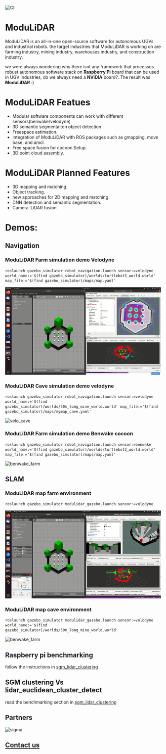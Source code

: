 ![CI](https://github.com/Robotion-AI/ModuLiDAR/workflows/CI/badge.svg?branch=main)

# ModuLiDAR
ModuLiDAR is an all-in-one open-source software for autonomous UGVs and industrial robots. the target industries that ModuLiDAR is working on are farming industry, mining industry, warehouses industry, and construction industry. 

we were always wondering why there isnt any framework that processes robust autonomous software stack on **Raspberry Pi** board that can be used in UGV industries, do we always need a **NVIDIA** board?. The result was **ModuLiDAR** :)

# ModuLiDAR Featues

- Modular software components can work with different sensors(benwake/velodyne)
- 3D semantic segmentaiton object detection.
- Freespace estimation.
- Integration of ModuLiDAR with ROS packages such as gmapping, move base, and amcl.
- Free space fusion for cocoon Setup.
- 3D point cloud assembly.

# ModuLiDAR Planned Features

- 3D mapping and matching.
- Object tracking.
- new approaches for 2D mapping and matching.
- DNN detection and semantic segmentation.
- Camera-LiDAR fusion.


# Demos:
## Navigation
### ModuLiDAR Farm simulation demo Velodyne 

    roslaunch gazebo_simulator robot_navigation.launch sensor:=velodyne world_name:='$(find gazebo_simulator)/worlds/turtlebot3_world.world' map_file:='$(find gazebo_simulator)/maps/map.yaml'

![velo_farm](gazebo_simulator/docs/velodyne_farming_demo.gif)

### ModuLiDAR Cave simulation demo velodyne

    roslaunch gazebo_simulator robot_navigation.launch sensor:=velodyne world_name:='$(find gazebo_simulator)/worlds/50m_long_mine_world.world' map_file:='$(find gazebo_simulator)/maps/mymap_cave.yaml'

![velo_cave](gazebo_simulator/docs/velodyne_cave.gif)

### ModuLiDAR Farm simulation demo Benwake cocoon

    roslaunch gazebo_simulator robot_navigation.launch sensor:=benwake world_name:='$(find gazebo_simulator)/worlds/turtlebot3_world.world' map_file:='$(find gazebo_simulator)/maps/map.yaml'

![benwake_farm](gazebo_simulator/docs/benwake_farming_demo.gif)

## SLAM

### ModuLiDAR map farm environment

    roslaunch gazebo_simulator modulidar_gazebo.launch sensor:=velodyne

![benwake_farm](gazebo_simulator/docs/slam_farm.gif)


### ModuLiDAR map cave environment

    roslaunch gazebo_simulator modulidar_gazebo.launch sensor:=velodyne world_name:='$(find gazebo_simulator)/worlds/50m_long_mine_world.world' 

![benwake_farm](gazebo_simulator/docs/slam_cave.gif)

## Raspberry pi benchmarking

 follow the instructions in [sgm_lidar_clustering](sgm_lidar_clustering/README.md)

## SGM clustering Vs lidar_euclidean_cluster_detect

 read the benchmarking section in [sgm_lidar_clustering](sgm_lidar_clustering/README.md)


## Partners
![sigma](https://media-exp1.licdn.com/dms/image/C5112AQE5H7TaTAI58g/article-cover_image-shrink_600_2000/0/1520217198254?e=1628121600&v=beta&t=-vJWqvr0H6QSOoZ02t0429B_iRo2B3aHw01mcCpx1bQ)


## [Contact us]()
